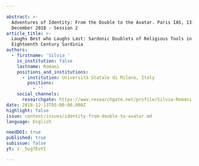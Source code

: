 ```yaml
---

abstract: >-
  Adventures of Identity: From the Double to the Avatar. Paris IAS, 13-14
  December 2018 - Session 2
article_title: >-
  Laughs Best who Laughs Last: Sardonic Doublets of Religious Tools in
  Eighteenth Century Sardinia
authors:
  - firstname: 'Silvia '
    is_institution: false
    lastname: Romani
    positions_and_institutions:
      - institution: Università Statale di Milano, Italy
        positions:
          - ''
    social_channels:
      researchgate: https://www.researchgate.net/profile/Silvia-Romani-2
date: 2018-12-13T05:00:00.000Z
highlight: false
issue: content/issues/identity-from-double-to-avatar.md
language: English

needDOI: true
published: true
subissue: false
yt: z-_Sug7EuYI

---
```







<Youtube yt="z-_Sug7EuYI" caption="Laughs Best who Laughs Last: Sardonic Doublets of Religious Tools in Eighteenth Century Sardinia"></Youtube>
